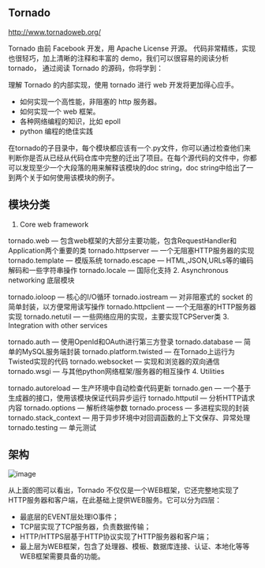 Tornado
---------

http://www.tornadoweb.org/

Tornado 由前 Facebook 开发，用 Apache License 开源。
代码非常精练，实现也很轻巧，加上清晰的注释和丰富的 demo，我们可以很容易的阅读分析 tornado， 通过阅读 Tornado 的源码，你将学到：

理解 Tornado 的内部实现，使用 tornado 进行 web 开发将更加得心应手。
* 如何实现一个高性能，非阻塞的 http 服务器。
* 如何实现一个 web 框架。
* 各种网络编程的知识，比如 epoll
* python 编程的绝佳实践

在tornado的子目录中，每个模块都应该有一个.py文件，你可以通过检查他们来判断你是否从已经从代码仓库中完整的迁出了项目。在每个源代码的文件中，你都可以发现至少一个大段落的用来解释该模块的doc string，doc string中给出了一到两个关于如何使用该模块的例子。

## 模块分类

1. Core web framework

  tornado.web — 包含web框架的大部分主要功能，包含RequestHandler和Application两个重要的类
  tornado.httpserver — 一个无阻塞HTTP服务器的实现
  tornado.template — 模版系统
  tornado.escape — HTML,JSON,URLs等的编码解码和一些字符串操作
  tornado.locale — 国际化支持
2. Asynchronous networking 底层模块

  tornado.ioloop — 核心的I/O循环
  tornado.iostream — 对非阻塞式的 socket 的简单封装，以方便常用读写操作
  tornado.httpclient — 一个无阻塞的HTTP服务器实现
  tornado.netutil — 一些网络应用的实现，主要实现TCPServer类
3. Integration with other services

  tornado.auth — 使用OpenId和OAuth进行第三方登录
  tornado.database — 简单的MySQL服务端封装
  tornado.platform.twisted — 在Tornado上运行为Twisted实现的代码
  tornado.websocket — 实现和浏览器的双向通信
  tornado.wsgi — 与其他python网络框架/服务器的相互操作
4. Utilities

  tornado.autoreload — 生产环境中自动检查代码更新
  tornado.gen — 一个基于生成器的接口，使用该模块保证代码异步运行
  tornado.httputil — 分析HTTP请求内容
  tornado.options — 解析终端参数
  tornado.process — 多进程实现的封装
  tornado.stack_context — 用于异步环境中对回调函数的上下文保存、异常处理
  tornado.testing — 单元测试
  
## 架构

![image](https://cloud.githubusercontent.com/assets/1400297/11799835/537fb22e-a312-11e5-99e0-0330aa205511.png)  

从上面的图可以看出，Tornado 不仅仅是一个WEB框架，它还完整地实现了HTTP服务器和客户端，在此基础上提供WEB服务。它可以分为四层：

* 最底层的EVENT层处理IO事件；
* TCP层实现了TCP服务器，负责数据传输；
* HTTP/HTTPS层基于HTTP协议实现了HTTP服务器和客户端；
* 最上层为WEB框架，包含了处理器、模板、数据库连接、认证、本地化等等WEB框架需要具备的功能。
